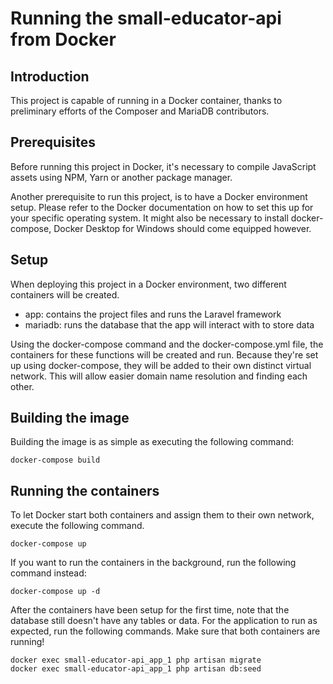 # Running the small-educator-api from Docker

## Introduction

This project is capable of running in a Docker container, thanks to
preliminary efforts of the Composer and MariaDB contributors.

## Prerequisites

Before running this project in Docker, it's necessary to compile
JavaScript assets using NPM, Yarn or another package manager.

Another prerequisite to run this project, is to have a Docker
environment setup. Please refer to the Docker documentation on how
to set this up for your specific operating system. It might also be
necessary to install docker-compose, Docker Desktop for Windows
should come equipped however.

## Setup

When deploying this project in a Docker environment, two different
containers will be created.

- app: contains the project files and runs the Laravel framework
- mariadb: runs the database that the app will interact with to store data

Using the docker-compose command and the docker-compose.yml file,
the containers for these functions will be created and run.
Because they're set up using docker-compose, they will be added
to their own distinct virtual network. This will allow easier
domain name resolution and finding each other.

## Building the image

Building the image is as simple as executing the following command:

```
docker-compose build
```

## Running the containers

To let Docker start both containers and assign them to their own network,
execute the following command.

```
docker-compose up
```

If you want to run the containers in the background, run the following
command instead:

```
docker-compose up -d
```

After the containers have been setup for the first time, note that
the database still doesn't have any tables or data. For the application
to run as expected, run the following commands. Make sure that both
containers are running!

```
docker exec small-educator-api_app_1 php artisan migrate
docker exec small-educator-api_app_1 php artisan db:seed
```